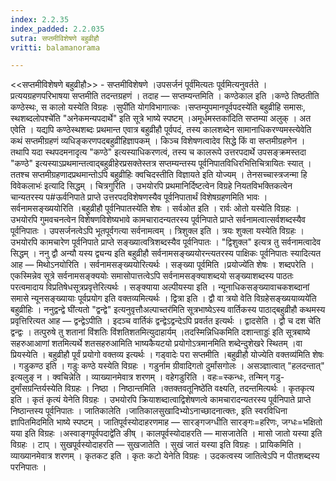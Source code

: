```yaml
---
index: 2.2.35
index_padded: 2.2.035
sutra: सप्तमीविशेषणे बहुव्रीहौ
vritti: balamanorama

---
```

<<सप्तमीविशेषणे बहुव्रीहौ>> - सप्तमीविशेषणे ।उपसर्जनं पूर्व॑मित्यतः पूर्वमित्यनुवर्तते । प्रत्ययग्रहणपरिभाषया सप्तमीति तदन्तग्रहणं । तदाह — सप्तम्यन्तमिति । कण्ठेकाल इति ।कण्ठे तिष्ठतीति कण्ठेस्थः, स कालो यस्येति विग्रहः ।सुपी॑ति योगविभागात्कः ।सप्तम्युपमानपूर्वपदस्ये॑ति बहुव्रीहि समासः, स्थशब्दलोपश्चे॑ति "अनेकमन्यपदार्थे" इति सूत्रे भाष्ये स्पष्टम् ।अमूर्धमस्तका॑दिति सप्तम्या अलुक् । अत एवेति । यद्यपि कण्ठेस्थशब्दः प्रथमान्त एवात्र बहुव्रीहौ पूर्वपदं, तस्य कालशब्देन सामानाधिकरण्यमस्त्येवेति कथं सप्तमीग्रहणं व्यधिङ्करणपदबहुव्रीहिज्ञापकम् । किञ्च विशेषणत्वादेव सिद्धे किं वा सप्तमीग्रहणेन  । तथापि यदा स्थपदमनादृत्य "कण्ठे" इत्यस्याधिकरणत्वं, तस्य च कालरूपे उत्तरपदार्थे उपसङ्क्रमस्तदा "कण्ठे" इत्यस्याऽप्रथमान्तत्वाद्बहुव्रीहेरप्रसक्तेस्तत्र सप्तम्यन्तस्य पूर्वनिपातविधिरभित्तिचित्रायितः स्यात् । ततश्च सप्तमीग्रहणादप्रथमान्तोऽपि बहुव्रीहिः क्वचिदस्तीति विज्ञायते इति योज्यम् । तेनसच्चास्त्रजन्मा हि विवेकलाभः॑ इत्यादि सिद्धम् । चित्रगुरिति । उभयोरपि प्रथमानिर्दिष्टत्वेन विग्रहे नियतविभक्तिकत्वेन चान्यतरस्य प#ऊर्वनिपाते प्राप्ते उत्तरपदविशेषणस्यैव पूर्वनिपातार्थं विशेषग्रहणमिति भावः । सर्वनामसङ्ख्ययोरिति ।बहुव्रीहौ पूर्वनिपातस्ये॑ति शेषः । सर्वओत इति । रार्वः ओतो यस्येति विग्रहः । उभयोरपि गुमवचनत्वेन विशेषणविशेष्यभावे कामचारादन्यतरस्य पूर्वनिपाते प्राप्ते सर्वनामत्वात्सर्वशब्दस्यैव पूर्वनिपातः । उपसर्जनत्वेऽपि भूतपूर्वगत्या सर्वनामत्वम् । त्रिशुक्ल इति । त्रयः शुक्ला यस्येति विग्रहः । उभयोरपि कामचारेण पूर्वनिपाते प्राप्ते सङ्ख्यात्वत्रिशब्दस्यैव पूर्वनिपातः । "द्विशुक्ल" इत्यत्र तु सर्वनामत्वादेव सिद्धम् । ननु द्वौ अन्यौ यस्य द्व्यन्य इति बहुव्रीहौ सर्वनामसङ्ख्ययोरन्त्यतरस्य पाक्षिकः पूर्वनिपातः स्यादित्यत आह — मिथोऽनयोरिति । सर्वनामसङ्ख्ययोरित्यर्थः । सङ्ख्या पूर्वमिति ।प्रयोज्ये॑ति शेषः । शब्दपरेति । एकस्मिन्नेव सूत्रे सर्वनामसङ्क्ययोः समासोपात्तत्वेऽपि सर्वनामसङ्क्याशब्दयो सङ्ख्याशब्दस्य पाठतः परत्वमादाय विप्रतिषेधसूत्रप्रवृत्तेरित्यर्थः । सङ्क्याया अल्पीयस्या इति । न्यूनाधिकसङ्ख्यावाचकशब्दानां समासे न्यूनसङ्ख्यायाः पूर्वप्रयोग इति वक्तव्यमित्यर्थः । द्वित्रा इति । द्वौ वा त्रयो वेति विग्रहेसङ्ख्ययाव्यये॑ति बहुव्रीहिः । ननुद्वन्द्वे घी॑त्यतो "द्वन्द्वे" इत्यनुवृत्तौअल्पाच्तर॑मिति सूत्रभाष्येऽस्य वार्तिकस्य पाठाद्बहुव्रीहौ कथमस्य प्रवृत्तिरित्यत आह — द्वन्द्वेऽपीति । इदञ्च वार्तिकं द्वन्द्वेऽद्वन्देऽपि प्रवर्तत इत्यर्थः । द्वादसेति । द्वौ च दश चे॑ति द्वन्द्वः । तत्पुरुषे तु शतानां विंशतिः विंशतिशतमित्युदाहार्यम् ।तदस्मिन्निधिकमिति दशान्ताड्डः॑ इति सूत्रबाष्ये सहरुआआणां शतमित्यर्थे शतसहरुआमिति भाष्यकैयटयो प्रयोगोऽत्रमानमिति शब्देन्दुशेखरे स्थितम् ।वा प्रियस्येति । बहुव्रीहौ पूर्वं प्रयोगो वक्तव्य इत्यर्थः । गड्वादेः परा सप्तमीति ।बहुव्रीहौ योज्येति वक्तव्य॑मिति शेषः । गडुकण्ठ इति । गडुः कण्ठे यस्येति विग्रहः । गडुर्नाम ग्रीवादिगतो दुर्मांसगोलः । असञ्ज्ञात्वात् "हलदन्तात्" इत्यलुङ् न । क्वचिन्नेति । व्याख्यानमेवात्र शरणम् । वहेगडुरिति । वहः=स्कन्धः, तन्मिन् गडु-दुर्मांसग्रन्तिर्यस्येति विग्रहः । निष्ठा । निष्ठान्तमिति ।क्तक्तवतूनिष्ठे॑ति वक्ष्यति, तदन्तमित्यर्थः । कृतकृत्य इति । कृतं कृत्यं येनेति विग्रहः । उभयोरपि क्रियाशब्दात्वाद्विशेषणत्वे कामचारादन्यतरस्य पूर्वनिपाते प्राप्ते निष्ठान्तस्य पूर्वनिपातः । जातिकालेति ।जातिकालसुखादिभ्योऽनाच्छादनात्क्तः, इति स्वरविधिना ज्ञापितमिदमिति भाष्ये स्पष्टम् । जातिपूर्वस्योदाहरणमाह — सारङ्गजग्धीति सारङ्गः=हरिणः, जग्धः=भक्षितो यया इति विग्रहः ।अस्वाङ्गपूर्वपदाद्वे॑ति ङीष् । कालपूर्वस्योदाहरति — मासजातेति । मासो जातो यस्या इति विग्रहः । टाप् । सुखपूर्वस्योदाहरति — सुखजातेति । सुखं जातं यस्या इति विग्रहः । प्रायिकमिति । व्याख्यानमेवात्र शरणम् । कृतकट इति । कृतः कटो येनेति विग्रहः । उदकत्वस्य जातित्वेऽपि न पीतशब्दस्य परनिपातः ।